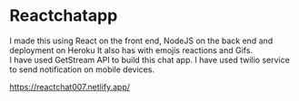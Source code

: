 # Reactchatapp

 I made this using React on the front end, NodeJS on the back end and deployment on Heroku It also has with emojis reactions and Gifs.                         
 I have used GetStream API to build this chat app. I have used twilio service to send notification on mobile devices.               

https://reactchat007.netlify.app/ 
